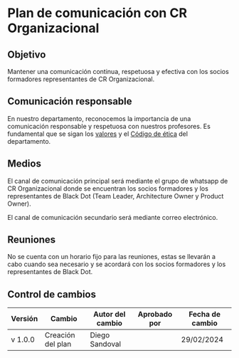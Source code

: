 # Plan de comunicación con CR Organizacional

## Objetivo

Mantener una comunicación continua, respetuosa y efectiva con los socios formadores representantes de CR Organizacional.

## Comunicación responsable

En nuestro departamento, reconocemos la importancia de una comunicación responsable y respetuosa con nuestros profesores. Es fundamental que se sigan los [valores](https://github.com/Black-Dot-2024/docs/wiki/Misión,-Visión,-Valores-y-Objetivos:) y el [Código de ética](www.blackdot/codigoEtica) del departamento.

## Medios

El canal de comunicación principal será mediante el grupo de whatsapp de CR Organizacional donde se encuentran los socios formadores y los representantes de Black Dot (Team Leader, Architecture Owner y Product Owner).

El canal de comunicación secundario será mediante correo electrónico.

## Reuniones

No se cuenta con un horario fijo para las reuniones, estas se llevarán a cabo cuando sea necesario y se acordará con los socios formadores y los representantes de Black Dot.

## Control de cambios

| Versión | Cambio            | Autor del cambio | Aprobado por | Fecha de cambio |
| ------- | ----------------- | ---------------- | ------------ | --------------- |
| v 1.0.0 | Creación del plan | Diego Sandoval   |              | 29/02/2024      |
